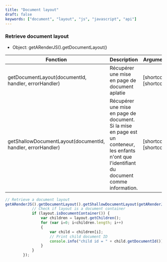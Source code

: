 ```yaml
---
title: "Document layout"
draft: false
keywords: ["document", "layout", "js", "javascript", "api"]
---
```


### Retrieve document layout

- Object: getARenderJS().getDocumentLayout()

| Fonction                                                    | Description                                                                                                                                     | Arguments                                                                                                                                                                                                                                      |
| ----------------------------------------------------------- | ----------------------------------------------------------------------------------------------------------------------------------------------- | ---------------------------------------------------------------------------------------------------------------------------------------------------------------------------------------------------------------------------------------------- |
| getDocumentLayout(documentId, handler, errorHandler)        | Récupérer une mise en page de document aplatie                                                                                                  | [shortcode][shortcode] |
| getShallowDocumentLayout(documentId, handler, errorHandler) | Récupérer une mise en page de document. Si la mise en page est un conteneur, les enfants n'ont que l'identifiant du document comme information. | [shortcode][shortcode] |

```js
// Retrieve a document layout
getARenderJS().getDocumentLayout().getShallowDocumentLayout(getARenderJS().getMasterDocumentId(), function(layout) {
            // Check if layout is a document container
            if (layout.isDocumentContainer()) {
                var children = layout.getChildren();
                for (var i=0; i<children.length; i++)
                {
                    var child = children[i];
                    // Print child document ID
                    console.info("child id = " + child.getDocumentId());
                }
            }
        });
```